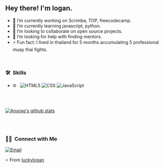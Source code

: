 

<h2> Hey there! I'm logan.</h2>

- 🔭 I’m currently working on Scrimba, TOP, freecodecamp. 
- 🌱 I’m currently learning javascript, python. 
- 👯 I’m looking to collaborate on open source projects. 
- 🤔 I’m looking for help with finding mentors. 
- ⚡ Fun fact: I lived in thailand for 5 months accumulating 5 professional muay thai fights. 



<br>


<h3> 🛠 &nbsp;Skills</h3>


- 🌐 &nbsp;
  ![HTML5](https://img.shields.io/badge/-HTML5-333333?style=flat&logo=HTML5)
  ![CSS](https://img.shields.io/badge/-CSS-333333?style=flat&logo=CSS3&logoColor=1572B6)
  ![JavaScript](https://img.shields.io/badge/-JavaScript-333333?style=flat&logo=javascript)
 
<br/>

<br>

[![Anurag's github stats](https://github-readme-stats.vercel.app/api?username=luckylogan)](https://github.com/luckylogan/github-readme-stats)

<a href="https://github.com/luckylogan">
  
</br>

</a>

<br/>

<h3> 🤝🏻 &nbsp;Connect with Me </h3>

<!-- <p align="center">
<a href=""><img alt="Website" src=""></a>
<a href="https://www.linkedin.com/in/AVS1508/"><img alt="LinkedIn" src=""></a>
<a href="https://www.instagram.com/adityavs_/"><img alt="Instagram" src=""></a> -->

<a href="mailto:loganjamesy@outlook.com"><img alt="Email" src="https://img.shields.io/badge/Email-loganjamesy@outlook.com-blue?style=flat-square&logo=outlook"></a>
</p>

⭐️ From [luckylogan](https://github.com/luckylogan)

